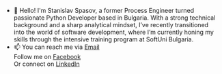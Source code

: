 - 👋 Hello! I'm Stanislav Spasov, a former Process Engineer turned passionate Python Developer based in Bulgaria. With a strong technical background and a sharp analytical mindset, I’ve recently transitioned into the world of software development, where I’m currently honing my skills through the intensive training program at SoftUni Bulgaria.
- 📫 You can reach me via [Email](mailto:stanislavspasov91@gmail.com)  
Follow me on [Facebook](https://www.facebook.com/tazz.pz)  
Or connect on [LinkedIn](https://www.linkedin.com/in/stanislav-spasov-279807231)
<!---
stanislav-spasov/stanislav-spasov is a ✨ special ✨ repository because its `README.md` (this file) appears on your GitHub profile.
You can click the Preview link to take a look at your changes.
--->
